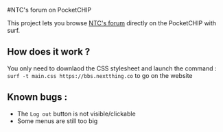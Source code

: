 #NTC's forum on PocketCHIP

This project lets you browse [NTC's forum](https://bbs.nextthing.co) directly on the PocketCHIP with surf.

## How does it work ?
You only need to downlaod the CSS stylesheet and launch the command :
`surf -t main.css https://bbs.nextthing.co`
to go on the website

## Known bugs :
- The `Log out` button is not visible/clickable
- Some menus are still too big